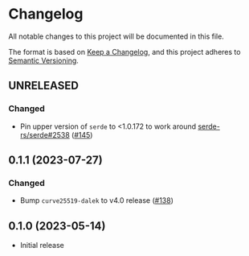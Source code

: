 # Changelog
All notable changes to this project will be documented in this file.

The format is based on [Keep a Changelog](https://keepachangelog.com/en/1.0.0/),
and this project adheres to [Semantic Versioning](https://semver.org/spec/v2.0.0.html).

## UNRELEASED
### Changed
- Pin upper version of `serde` to <1.0.172 to work around [serde-rs/serde#2538] ([#145])

[#145]: https://github.com/RustCrypto/PAKEs/pull/145
[serde-rs/serde#2538]: https://github.com/serde-rs/serde/issues/2538

## 0.1.1 (2023-07-27)
### Changed
- Bump `curve25519-dalek` to v4.0 release ([#138])

[#138]: https://github.com/RustCrypto/PAKEs/pull/138

## 0.1.0 (2023-05-14)
- Initial release
